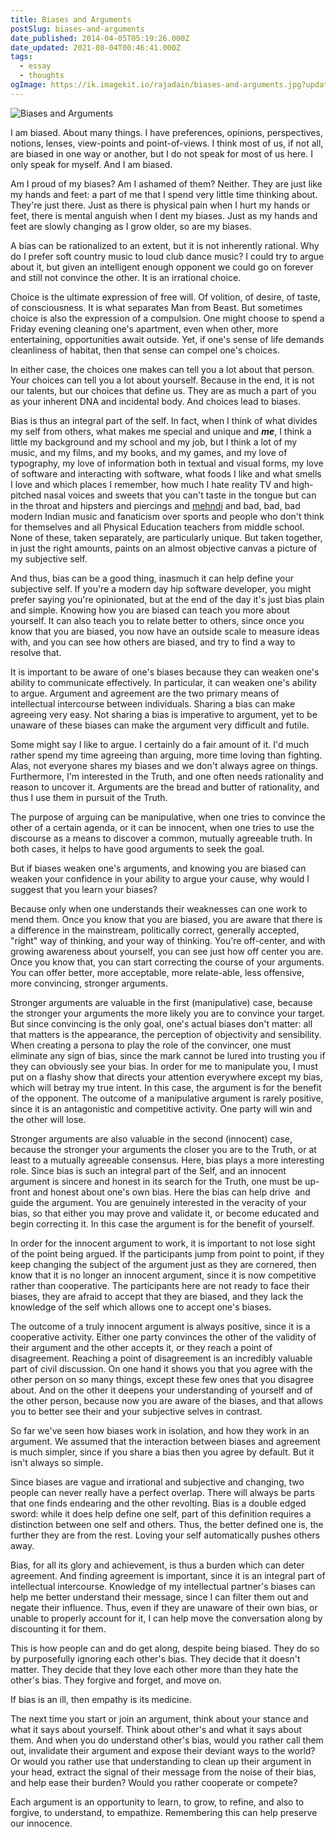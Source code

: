 ```yaml
---
title: Biases and Arguments
postSlug: biases-and-arguments
date_published: 2014-04-05T05:19:26.000Z
date_updated: 2021-08-04T00:46:41.000Z
tags:
  - essay
  - thoughts
ogImage: https://ik.imagekit.io/rajadain/biases-and-arguments.jpg?updatedAt=1684466823691
---
```


![Biases and Arguments](https://ik.imagekit.io/rajadain/biases-and-arguments.jpg?updatedAt=1684466823691)

I am biased. About many things. I have preferences, opinions, perspectives, notions, lenses, view-points and point-of-views. I think most of us, if not all, are biased in one way or another, but I do not speak for most of us here. I only speak for myself. And I am biased.

Am I proud of my biases? Am I ashamed of them? Neither. They are just like my hands and feet: a part of me that I spend very little time thinking about. They're just there. Just as there is physical pain when I hurt my hands or feet, there is mental anguish when I dent my biases. Just as my hands and feet are slowly changing as I grow older, so are my biases.

A bias can be rationalized to an extent, but it is not inherently rational. Why do I prefer soft country music to loud club dance music? I could try to argue about it, but given an intelligent enough opponent we could go on forever and still not convince the other. It is an irrational choice.

Choice is the ultimate expression of free will. Of volition, of desire, of taste, of consciousness. It is what separates Man from Beast. But sometimes choice is also the expression of a compulsion. One might choose to spend a Friday evening cleaning one's apartment, even when other, more entertaining, opportunities await outside. Yet, if one's sense of life demands cleanliness of habitat, then that sense can compel one's choices.

In either case, the choices one makes can tell you a lot about that person. Your choices can tell you a lot about yourself. Because in the end, it is not our talents, but our choices that define us. They are as much a part of you as your inherent DNA and incidental body. And choices lead to biases.

Bias is thus an integral part of the self. In fact, when I think of what divides my self from others, what makes me special and unique and **_me_**, I think a little my background and my school and my job, but I think a lot of my music, and my films, and my books, and my games, and my love of typography, my love of information both in textual and visual forms, my love of software and interacting with software, what foods I like and what smells I love and which places I remember, how much I hate reality TV and high-pitched nasal voices and sweets that you can't taste in the tongue but can in the throat and hipsters and piercings and [mehndi](http://en.wikipedia.org/wiki/Mehndi) and bad, bad, bad modern Indian music and fanaticism over sports and people who don't think for themselves and all Physical Education teachers from middle school. None of these, taken separately, are particularly unique. But taken together, in just the right amounts, paints on an almost objective canvas a picture of my subjective self.

And thus, bias can be a good thing, inasmuch it can help define your subjective self. If you're a modern day hip software developer, you might prefer saying you're opinionated, but at the end of the day it's just bias plain and simple. Knowing how you are biased can teach you more about yourself. It can also teach you to relate better to others, since once you know that you are biased, you now have an outside scale to measure ideas with, and you can see how others are biased, and try to find a way to resolve that.

It is important to be aware of one's biases because they can weaken one's ability to communicate effectively. In particular, it can weaken one's ability to argue. Argument and agreement are the two primary means of intellectual intercourse between individuals. Sharing a bias can make agreeing very easy. Not sharing a bias is imperative to argument, yet to be unaware of these biases can make the argument very difficult and futile.

Some might say I like to argue. I certainly do a fair amount of it. I'd much rather spend my time agreeing than arguing, more time loving than fighting. Alas, not everyone shares my biases and we don't always agree on things. Furthermore, I'm interested in the Truth, and one often needs rationality and reason to uncover it. Arguments are the bread and butter of rationality, and thus I use them in pursuit of the Truth.

The purpose of arguing can be manipulative, when one tries to convince the other of a certain agenda, or it can be innocent, when one tries to use the discourse as a means to discover a common, mutually agreeable truth. In both cases, it helps to have good arguments to seek the goal.

But if biases weaken one's arguments, and knowing you are biased can weaken your confidence in your ability to argue your cause, why would I suggest that you learn your biases?

Because only when one understands their weaknesses can one work to mend them. Once you know that you are biased, you are aware that there is a difference in the mainstream, politically correct, generally accepted, "right" way of thinking, and your way of thinking. You're off-center, and with growing awareness about yourself, you can see just how off center you are. Once you know that, you can start correcting the course of your arguments. You can offer better, more acceptable, more relate-able, less offensive, more convincing, stronger arguments.

Stronger arguments are valuable in the first (manipulative) case, because the stronger your arguments the more likely you are to convince your target. But since convincing is the only goal, one's actual biases don't matter: all that matters is the appearance, the perception of objectivity and sensibility. When creating a persona to play the role of the convincer, one must eliminate any sign of bias, since the mark cannot be lured into trusting you if they can obviously see your bias. In order for me to manipulate you, I must put on a flashy show that directs your attention everywhere except my bias, which will betray my true intent. In this case, the argument is for the benefit of the opponent. The outcome of a manipulative argument is rarely positive, since it is an antagonistic and competitive activity. One party will win and the other will lose.

Stronger arguments are also valuable in the second (innocent) case, because the stronger your arguments the closer you are to the Truth, or at least to a mutually agreeable consensus. Here, bias plays a more interesting role. Since bias is such an integral part of the Self, and an innocent argument is sincere and honest in its search for the Truth, one must be up-front and honest about one's own bias. Here the bias can help drive  and guide the argument. You are genuinely interested in the veracity of your bias, so that either you may prove and validate it, or become educated and begin correcting it. In this case the argument is for the benefit of yourself.

In order for the innocent argument to work, it is important to not lose sight of the point being argued. If the participants jump from point to point, if they keep changing the subject of the argument just as they are cornered, then know that it is no longer an innocent argument, since it is now competitive rather than cooperative. The participants here are not ready to face their biases, they are afraid to accept that they are biased, and they lack the knowledge of the self which allows one to accept one's biases.

The outcome of a truly innocent argument is always positive, since it is a cooperative activity. Either one party convinces the other of the validity of their argument and the other accepts it, or they reach a point of disagreement. Reaching a point of disagreement is an incredibly valuable part of civil discussion. On one hand it shows you that you agree with the other person on so many things, except these few ones that you disagree about. And on the other it deepens your understanding of yourself and of the other person, because now you are aware of the biases, and that allows you to better see their and your subjective selves in contrast.

So far we've seen how biases work in isolation, and how they work in an argument. We assumed that the interaction between biases and agreement is much simpler, since if you share a bias then you agree by default. But it isn't always so simple.

Since biases are vague and irrational and subjective and changing, two people can never really have a perfect overlap. There will always be parts that one finds endearing and the other revolting. Bias is a double edged sword: while it does help define one self, part of this definition requires a distinction between one self and others. Thus, the better defined one is, the further they are from the rest. Loving your self automatically pushes others away.

Bias, for all its glory and achievement, is thus a burden which can deter agreement. And finding agreement is important, since it is an integral part of intellectual intercourse. Knowledge of my intellectual partner's biases can help me better understand their message, since I can filter them out and negate their influence. Thus, even if they are unaware of their own bias, or unable to properly account for it, I can help move the conversation along by discounting it for them.

This is how people can and do get along, despite being biased. They do so by purposefully ignoring each other's bias. They decide that it doesn't matter. They decide that they love each other more than they hate the other's bias. They forgive and forget, and move on.

If bias is an ill, then empathy is its medicine.

The next time you start or join an argument, think about your stance and what it says about yourself. Think about other's and what it says about them. And when you do understand other's bias, would you rather call them out, invalidate their argument and expose their deviant ways to the world? Or would you rather use that understanding to clean up their argument in your head, extract the signal of their message from the noise of their bias, and help ease their burden? Would you rather cooperate or compete?

Each argument is an opportunity to learn, to grow, to refine, and also to forgive, to understand, to empathize. Remembering this can help preserve our innocence.
